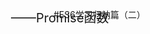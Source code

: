 #ES6学习归纳篇（二）
<span style="position: absolute; left: 160px; font-size:20px;">——Promise函数</span><br />
    